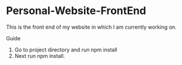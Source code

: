 # Personal-Website-FrontEnd
This is the front end of my website in which I am currently working on.

Guide
1. Go to project directory and run npm install
2. Next run npm install.

